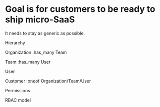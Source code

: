 # Goal is for customers to be ready to ship micro-SaaS

It needs to stay as generic as possible.

Hierarchy

Organization
:has_many Team

Team
:has_many User

User

Customer
:oneof Organization/Team/User


Permissions

RBAC model
